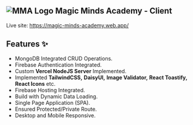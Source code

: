 ## ![MMA Logo](https://i.ibb.co/n7QgQw2/favicon-v2.png) Magic Minds Academy - Client

Live site: https://magic-minds-academy.web.app/

## Features ✨
* MongoDB Integrated CRUD Operations.
* Firebase Authentication Integrated.
* Custom __Vercel NodeJS Server__ Implemented.
* Implemented __TailwindCSS,__ __DaisyUI,__ __Image Validator,__ __React Toastify,__ __React Icons__  etc.
* Firebase Hosting Integrated.
* Build with Dynamic Data Loading.
* Single Page Application (SPA). 
* Ensured Protected/Private Route. 
* Desktop and Mobile Responsive.
